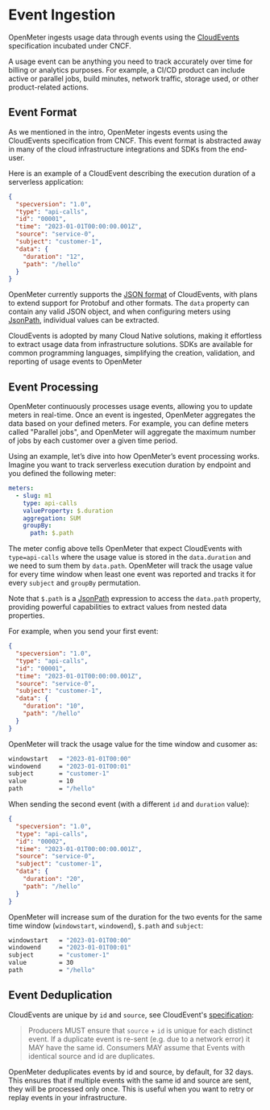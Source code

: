 # Event Ingestion

OpenMeter ingests usage data through events using the [CloudEvents](https://cloudevents.io/) specification incubated under CNCF.

A usage event can be anything you need to track accurately over time for billing or analytics purposes.
For example, a CI/CD product can include active or parallel jobs, build minutes, network traffic, storage used, or other product-related actions.

## Event Format

As we mentioned in the intro, OpenMeter ingests events using the CloudEvents specification from CNCF.
This event format is abstracted away in many of the cloud infrastructure integrations and SDKs from the end-user.

Here is an example of a CloudEvent describing the execution duration of a serverless application:

```json
{
  "specversion": "1.0",
  "type": "api-calls",
  "id": "00001",
  "time": "2023-01-01T00:00:00.001Z",
  "source": "service-0",
  "subject": "customer-1",
  "data": {
    "duration": "12",
    "path": "/hello"
  }
}
```

OpenMeter currently supports the [JSON format](https://github.com/cloudevents/spec/blob/main/cloudevents/formats/json-format.md) of CloudEvents, with plans to extend support for Protobuf and other formats.
The `data` property can contain any valid JSON object, and when configuring meters using [JsonPath](https://github.com/json-path/JsonPath), individual values can be extracted.

CloudEvents is adopted by many Cloud Native solutions, making it effortless to extract usage data from infrastructure solutions.
SDKs are available for common programming languages, simplifying the creation, validation, and reporting of usage events to OpenMeter

## Event Processing

OpenMeter continuously processes usage events, allowing you to update meters in real-time. Once an event is ingested, OpenMeter aggregates the data based on your defined meters.
For example, you can define meters called "Parallel jobs", and OpenMeter will aggregate the maximum number of jobs by each customer over a given time period.

Using an example, let’s dive into how OpenMeter’s event processing works.
Imagine you want to track serverless execution duration by endpoint and you defined the following meter:

```yaml
meters:
  - slug: m1
    type: api-calls
    valueProperty: $.duration
    aggregation: SUM
    groupBy:
      path: $.path
```

The meter config above tells OpenMeter that expect CloudEvents with `type=api-calls` where the usage value is stored in the `data.duration` and we need to sum them by `data.path`.
OpenMeter will track the usage value for every time window when least one event was reported and tracks it for every `subject` and `groupBy` permutation.

Note that `$.path` is a [JsonPath](https://github.com/json-path/JsonPath) expression to access the `data.path` property, providing powerful capabilities to extract values from nested data properties.

For example, when you send your first event:

```json
{
  "specversion": "1.0",
  "type": "api-calls",
  "id": "00001",
  "time": "2023-01-01T00:00:00.001Z",
  "source": "service-0",
  "subject": "customer-1",
  "data": {
    "duration": "10",
    "path": "/hello"
  }
}
```

OpenMeter will track the usage value for the time window and cusomer as:

```sh
windowstart   = "2023-01-01T00:00"
windowend     = "2023-01-01T00:01"
subject       = "customer-1"
value         = 10
path          = "/hello"
```

When sending the second event (with a different `id` and `duration` value):

```json
{
  "specversion": "1.0",
  "type": "api-calls",
  "id": "00002",
  "time": "2023-01-01T00:00:00.001Z",
  "source": "service-0",
  "subject": "customer-1",
  "data": {
    "duration": "20",
    "path": "/hello"
  }
}
```

OpenMeter will increase sum of the duration for the two events for the same time window (`windowstart`, `windowend`), `$.path` and `subject`:

```sh
windowstart   = "2023-01-01T00:00"
windowend     = "2023-01-01T00:01"
subject       = "customer-1"
value         = 30
path          = "/hello"
```

## Event Deduplication

CloudEvents are unique by `id` and `source`, see CloudEvent's [specification](https://github.com/cloudevents/spec/blob/main/cloudevents/spec.md):

> Producers MUST ensure that `source` + `id` is unique for each distinct event. If a duplicate event is re-sent (e.g. due to a network error) it MAY have the same id. Consumers MAY assume that Events with identical source and id are duplicates.

OpenMeter deduplicates events by id and source, by default, for 32 days. This ensures that if multiple events with the same id and source are sent, they will be processed only once.
This is useful when you want to retry or replay events in your infrastructure.
